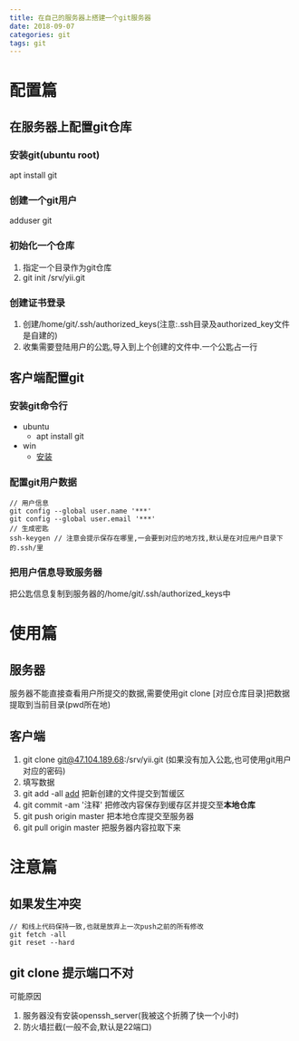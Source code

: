 ```yaml
---
title: 在自己的服务器上搭建一个git服务器
date: 2018-09-07
categories: git
tags: git
---
```


# 配置篇
## 在服务器上配置git仓库
### 安装git(ubuntu root)
apt install git
### 创建一个git用户
adduser git
### 初始化一个仓库
1. 指定一个目录作为git仓库
2. git init /srv/yii.git
### 创建证书登录
1. 创建/home/git/.ssh/authorized_keys(注意:.ssh目录及authorized_key文件是自建的)
2. 收集需要登陆用户的公匙,导入到上个创建的文件中.一个公匙占一行
## 客户端配置git
### 安装git命令行 
- ubuntu
    - apt install git
- win
    - [安装](https://git-scm.com/book/zh/v2/%E8%B5%B7%E6%AD%A5-%E5%AE%89%E8%A3%85-Git)
### 配置git用户数据
```
// 用户信息
git config --global user.name '***'
git config --global user.email '***'
// 生成密匙
ssh-keygen // 注意会提示保存在哪里,一会要到对应的地方找,默认是在对应用户目录下的.ssh/里
```
### 把用户信息导致服务器
把公匙信息复制到服务器的/home/git/.ssh/authorized_keys中
# 使用篇
## 服务器
服务器不能直接查看用户所提交的数据,需要使用git clone [对应仓库目录]把数据提取到当前目录(pwd所在地)
## 客户端
1. git clone git@47.104.189.68:/srv/yii.git (如果没有加入公匙,也可使用git用户对应的密码)
2. 填写数据
3. git add -all [add](https://www.cnblogs.com/skura23/p/5859243.html) 把新创建的文件提交到暂缓区
4. git commit -am '注释' 把修改内容保存到缓存区并提交至**本地仓库**
5. git push origin master 把本地仓库提交至服务器
6. git pull origin master 把服务器内容拉取下来

# 注意篇
## 如果发生冲突
```
// 和线上代码保持一致,也就是放弃上一次push之前的所有修改
git fetch -all
git reset --hard
```
## git clone 提示端口不对
可能原因
1. 服务器没有安装openssh_server(我被这个折腾了快一个小时)
2. 防火墙拦截(一般不会,默认是22端口)
